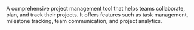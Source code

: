A comprehensive project management tool that helps teams collaborate, plan, and track their projects. It offers features such as task management, milestone tracking, team communication, and project analytics.